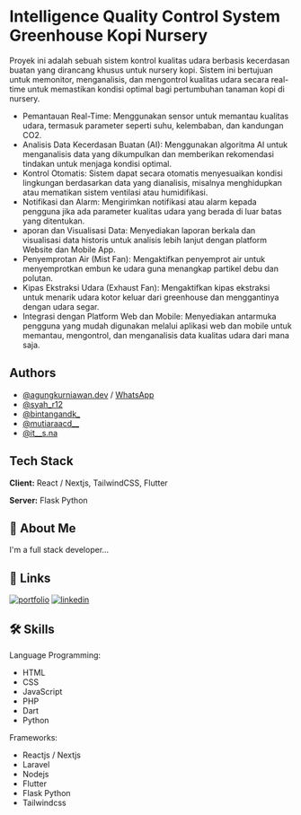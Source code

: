 
# Intelligence Quality Control System Greenhouse Kopi Nursery

Proyek ini adalah sebuah sistem kontrol kualitas udara berbasis kecerdasan buatan yang dirancang khusus untuk nursery kopi. Sistem ini bertujuan untuk memonitor, menganalisis, dan mengontrol kualitas udara secara real-time untuk memastikan kondisi optimal bagi pertumbuhan tanaman kopi di nursery.

- Pemantauan Real-Time: Menggunakan sensor untuk memantau kualitas udara, termasuk parameter seperti suhu, kelembaban, dan kandungan CO2.
- Analisis Data Kecerdasan Buatan (AI): Menggunakan algoritma AI untuk menganalisis data yang dikumpulkan dan memberikan rekomendasi tindakan untuk menjaga kondisi optimal.
- Kontrol Otomatis: Sistem dapat secara otomatis menyesuaikan kondisi lingkungan berdasarkan data yang dianalisis, misalnya menghidupkan atau mematikan sistem ventilasi atau humidifikasi.
- Notifikasi dan Alarm: Mengirimkan notifikasi atau alarm kepada pengguna jika ada parameter kualitas udara yang berada di luar batas yang ditentukan.
- aporan dan Visualisasi Data: Menyediakan laporan berkala dan visualisasi data historis untuk analisis lebih lanjut dengan platform Website dan Mobile App.
- Penyemprotan Air (Mist Fan): Mengaktifkan penyemprot air untuk menyemprotkan embun ke udara guna menangkap partikel debu dan polutan.
- Kipas Ekstraksi Udara (Exhaust Fan): Mengaktifkan kipas ekstraksi untuk menarik udara kotor keluar dari greenhouse dan menggantinya dengan udara segar.
- Integrasi dengan Platform Web dan Mobile: Menyediakan antarmuka pengguna yang mudah digunakan melalui aplikasi web dan mobile untuk memantau, mengontrol, dan menganalisis data kualitas udara dari mana saja.


## Authors

- [@agungkurniawan.dev](https://www.instagram.com/agungkurniawan.dev?utm_source=ig_web_button_share_sheet&igsh=ZDNlZDc0MzIxNw==) / [WhatsApp](https://wa.me/6281331650909)
- [@syah_r12](https://www.instagram.com/syah_r12/?utm_source=ig_web_button_share_sheet)
- [@bintangandk_](https://www.instagram.com/bintangandk_?utm_source=ig_web_button_share_sheet&igsh=ZDNlZDc0MzIxNw==)
- [@mutiaraacd__](https://www.instagram.com/mutiaraacd__?utm_source=ig_web_button_share_sheet&igsh=ZDNlZDc0MzIxNw==)
- [@it__s.na](https://www.instagram.com/it__s.na?utm_source=ig_web_button_share_sheet&igsh=ZDNlZDc0MzIxNw==)

## Tech Stack

**Client:** React / Nextjs, TailwindCSS, Flutter

**Server:** Flask Python


## 🚀 About Me
I'm a full stack developer...
## 🔗 Links
[![portfolio](https://img.shields.io/badge/my_portfolio-000?style=for-the-badge&logo=ko-fi&logoColor=white)](https://agungkurniawandev.com/)
[![linkedin](https://img.shields.io/badge/linkedin-0A66C2?style=for-the-badge&logo=linkedin&logoColor=white)](https://www.linkedin.com/in/agung-k-74530028b/)


## 🛠 Skills
Language Programming:

- HTML
- CSS
- JavaScript
- PHP
- Dart
- Python

Frameworks:

- Reactjs / Nextjs
- Laravel
- Nodejs
- Flutter
- Flask Python
- Tailwindcss

